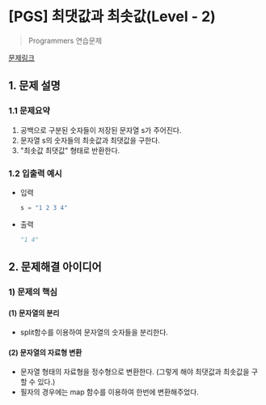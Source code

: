 # [PGS] 최댓값과 최솟값(Level - 2)

> Programmers 연습문제

[문제링크](https://school.programmers.co.kr/learn/courses/30/lessons/12939)

## 1. 문제 설명



### 1.1 문제요약

1. 공백으로 구분된 숫자들이 저장된 문자열 s가 주어진다.
2. 문자열 s의 숫자들의 최솟값과 최댓값을 구한다.
3. "최솟값 최댓값" 형태로 반환한다.

### 1.2 입출력 예시

- 입력

  ```python
  s = "1 2 3 4"
  ```
  
- 출력

  ```python
  "1 4"
  ```

  

## 2. 문제해결 아이디어



### 1) 문제의 핵심



#### (1) 문자열의 분리

- split함수를 이용하여 문자열의 숫자들을 분리한다.



#### (2) 문자열의 자료형 변환

- 문자열 형태의 자료형을 정수형으로 변환한다. (그렇게 해야 최댓값과 최솟값을 구할 수 있다.)
- 필자의 경우에는 map 함수를 이용하여 한번에 변환해주었다.